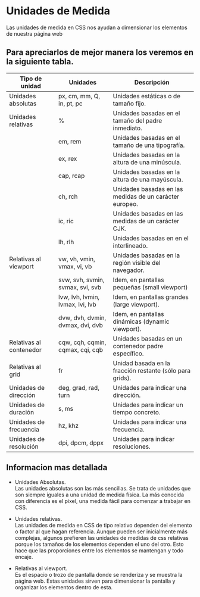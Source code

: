 # Unidades de Medida
Las unidades de medida en CSS nos ayudan a dimensionar los elementos de nuestra página web


## Para apreciarlos de mejor manera los veremos en la siguiente tabla.

| Tipo de unidad	 | Unidades |  Descripción	 |
|----------|----------|----------|
| Unidades absolutas	| px, cm, mm, Q, in, pt, pc   |  Unidades estáticas o de tamaño fijo.| 
| Unidades relativas	 | 	%   |Unidades basadas en el tamaño del padre inmediato. | 
| |	em, rem |Unidades basadas en el tamaño de una tipografía.|
| |	ex, rex |Unidades basadas en la altura de una minúscula.|
| |	cap, rcap |Unidades basadas en la altura de una mayúscula.|
| |	ch, rch	 |Unidades basadas en las medidas de un carácter europeo.|
| |	ic, ric	|Unidades basadas en las medidas de un carácter CJK.|
| |	lh, rlh	 |Unidades basadas en en el interlineado.|
| Relativas al viewport	 | 	vw, vh, vmin, vmax, vi, vb   |Unidades basadas en la región visible del navegador.|
| |	svw, svh, svmin, svmax, svi, svb|Idem, en pantallas pequeñas (small viewport)|
| |	lvw, lvh, lvmin, lvmax, lvi, lvb		 |Idem, en pantallas grandes (large viewport).|
| |	dvw, dvh, dvmin, dvmax, dvi, dvb	|Idem, en pantallas dinámicas (dynamic viewport).|
|Relativas al contenedor| cqw, cqh, cqmin, cqmax, cqi, cqb	   |Unidades basadas en un contenedor padre específico.	|
|Relativas al grid	 | fr	   |Unidad basada en la fracción restante (sólo para grids).|
|Unidades de dirección	 | deg, grad, rad, turn   | Unidades para indicar una dirección.	|
|Unidades de duración		 | s, ms	| Unidades para indicar un tiempo concreto.	|
|Unidades de frecuencia		 | hz, khz	| Unidades para indicar una frecuencia.|
|Unidades de resolución		 | dpi, dpcm, dppx	   |Unidades para indicar resoluciones.|

## Informacion mas detallada

- Unidades Absolutas.  
Las unidades absolutas son las más sencillas. Se trata de unidades que son siempre iguales a una unidad de medida física. La más conocida con diferencia es el píxel, una medida fácil para comenzar a trabajar en CSS.
- Unidades relativas.  
Las unidades de medida en CSS de tipo relativo dependen del elemento o factor al que hagan referencia. Aunque pueden ser inicialmente más complejas, algunos prefieren las unidades de medidas de css relativas porque los tamaños de los elementos dependen el uno del otro. Esto hace que las proporciones entre los elementos se mantengan y todo encaje.

- Relativas al viewport.  
Es el espacio o trozo de pantalla donde se renderiza y se muestra la página web. Estas unidades sirven para dimensionar la pantalla y organizar los elementos dentro de esta.